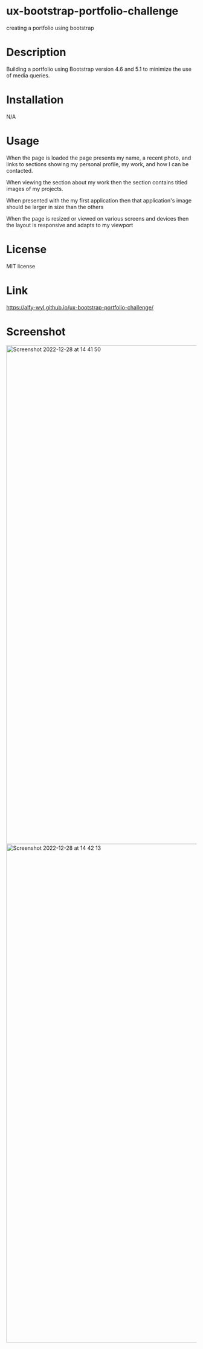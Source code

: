 # ux-bootstrap-portfolio-challenge
creating a portfolio using bootstrap


# Description
Building a portfolio using Bootstrap version 4.6 and 5.1 to minimize the use of media queries.

# Installation
N/A


# Usage
When the page is loaded the page presents my name, a recent photo, and links to sections showing my personal profile, my work, and how I can be contacted. 

When viewing the section about my work then the section contains titled images of my projects.

When presented with the my first application then that application's image should be larger in size than the others

When the page is resized or viewed on various screens and devices then the layout is responsive and adapts to my viewport

# License
MIT license


# Link

https://alfy-wyl.github.io/ux-bootstrap-portfolio-challenge/



# Screenshot

<img width="1320" alt="Screenshot 2022-12-28 at 14 41 50" src="https://user-images.githubusercontent.com/118228946/209830892-535f655f-8278-426b-8661-15286c6bb281.png">

<img width="1320" alt="Screenshot 2022-12-28 at 14 42 13" src="https://user-images.githubusercontent.com/118228946/209830930-35f79d39-6e27-48e1-a3e1-985096173bd9.png">



